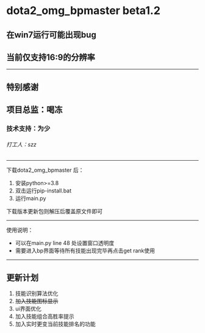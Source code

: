 # dota2_omg_bpmaster beta1.2
## 在win7运行可能出现bug
## 当前仅支持16:9的分辨率
***
## 特别感谢 
## 项目总监：喝冻
### 技术支持：为少
###### 打工人：szz
***
下载dota2_omg_bpmaster 后：
1. 安装python>=3.8
2. 双击运行pip-install.bat
3. 运行main.py

下载版本更新包则解压后覆盖原文件即可
***
使用说明：
* 可以在main.py line 48 处设置窗口透明度
* 需要进入bp界面等待所有技能出现完毕再点击get rank使用
***
## 更新计划
1. 技能识别算法优化
2. ~~加入技能图标显示~~
3. ui界面优化
4. 加入技能组合高胜率提示
5. 加入实时更变当前技能排名的功能


